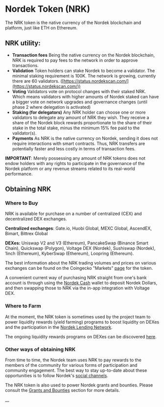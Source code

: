 # Nordek Token (NRK)

The NRK token is the native currency of the Nordek blockchain and platform, just like ETH on Ethereum.&#x20;

## NRK utility:

* **Transaction fees** Being the native currency on the Nordek blockchain, NRK is required to pay fees to the network in order to approve transactions.
* **Validation** Token holders can stake Nordek to become a validator. The minimal staking requirement is 100K. The network is growing, currently there are 60 validators. ([https://status.nordekscan.com/](https://status.nordekscan.com/))
* **Voting** Validators vote on protocol changes with their staked NRK. Which means validators with higher amounts of Nordek staked can have a bigger vote on network upgrades and governance changes (until phase 2 where delegation is activated)
* **Staking (for delegators)** Any NRK holder can choose one or more validators to delegate any amount of NRK they wish. They receive a share of the Nordek block rewards proportionate to the share of their stake in the total stake, minus the minimum 15% fee paid to the validator(s).
* **Payments** As NRK is the native currency on Nordek, sending it does not require interactions with smart contracts. Thus, NRK transfers are potentially faster and less costly in terms of transaction fees.

**IMPORTANT**: Merely possessing any amount of NRK tokens does not endow holders with any rights to participate in the governance of the Nordek platform or any revenue streams related to its real-world performance.&#x20;

## Obtaining NRK

### Where to Buy

NRK is available for purchase on a number of centralized (CEX) and decentralized DEX exchanges.

**Centralized exchanges**: Gate.io, Huobi Global, MEXC Global, AscendEX, Bimart, Bittrex Global

**DEXes:** Uniswap V2 and V3 (Ethereum), PancakeSwap (Binance Smart Chain), Quickswap (Polygon), Voltage DEX (Nordek), Sushiswap (Nordek), 1inch (Ethereum), KyberSwap (Ethereum), Loopring (Ethereum).

The best information about the NRK trading volumes and prices on various exchanges can be found on the Coingecko "Markets" [page](https://www.coingecko.com/en/coins/fuse#markets) for the token. &#x20;

A convenient current way of purchasing NRK straight from one's bank account is through using the [Nordek Cash](https://fuse.cash) wallet to deposit Nordek Dollars, and then swapping those to NRK via the in-app integration with Voltage DEX.

### Where to Farm

At the moment, the NRK token is sometimes used by the project team to power liquidity rewards (yield farming) programs to boost liquidity on DEXes and the participation in the [Nordek Lending Network](./#fuse-utility).

The ongoing liquidity rewards programs on DEXes can be discovered [here](https://app.voltage.finance/index.html#/farm/39656).

### Other ways of obtaining NRK

From time to time, the Nordek team uses NRK to pay rewards to the members of the community for various forms of participation and community engagement. The best way to stay up-to-date about these opportunities is to follow Nordek's [social channels](https://docs.nordekscan.com/general/community).

The NRK token is also used to power Nordek grants and bounties. Please consult the [Grants and Bounties](https://docs.nordekscan.com/general/things-you-can-do-on-fuse/grants-and-bounties) section for more details.

\_\_
